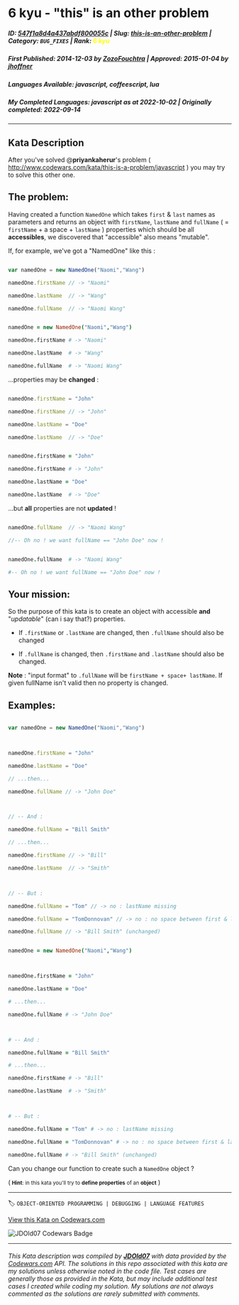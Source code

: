 # 6 kyu - "this" is an other problem

##### **ID**: [547f1a8d4a437abdf800055c](https://www.codewars.com/kata/547f1a8d4a437abdf800055c) | **Slug**: [this-is-an-other-problem](https://www.codewars.com/kata/547f1a8d4a437abdf800055c) | **Category**: `BUG_FIXES` | **Rank**: <span style="color:yellow">6 kyu</span>

##### **First Published**: 2014-12-03 ***by*** [ZozoFouchtra](https://www.codewars.com/users/ZozoFouchtra) | **Approved**: 2015-01-04 ***by*** [jhoffner](https://www.codewars.com/users/jhoffner)

##### **Languages Available**: javascript, coffeescript, lua

##### **My Completed Languages**: javascript ***as at*** 2022-10-02 | **Originally completed**: 2022-09-14

---

## Kata Description


After you've solved @**priyankaherur**'s problem ( http://www.codewars.com/kata/this-is-a-problem/javascript ) you may try to solve this other one.



## The problem:



Having created a function `NamedOne` which takes `first` & `last` names as parameters and returns an object with `firstName`, `lastName` and `fullName` ( = `firstName` + a space + `lastName` ) properties which should be all **accessibles**, we discovered that "accessible" also means "mutable".



If, for example, we've got a "NamedOne" like this :

```javascript

var namedOne = new NamedOne("Naomi","Wang")

namedOne.firstName // -> "Naomi"

namedOne.lastName  // -> "Wang"

namedOne.fullName  // -> "Naomi Wang"

```

```coffeescript

namedOne = new NamedOne("Naomi","Wang")

namedOne.firstName # -> "Naomi"

namedOne.lastName  # -> "Wang"

namedOne.fullName  # -> "Naomi Wang"

```

...properties may be **changed** :

```javascript

namedOne.firstName = "John"

namedOne.firstName // -> "John"

namedOne.lastName = "Doe"

namedOne.lastName  // -> "Doe"

```

```coffeescript

namedOne.firstName = "John"

namedOne.firstName # -> "John"

namedOne.lastName = "Doe"

namedOne.lastName  # -> "Doe"

```

...but **all** properties are not **updated** !



```javascript

namedOne.fullName  // -> "Naomi Wang" 

//-- Oh no ! we want fullName == "John Doe" now !

```

```coffeescript

namedOne.fullName  # -> "Naomi Wang" 

#-- Oh no ! we want fullName == "John Doe" now !

```



## Your mission: 



So the purpose of this kata is to create an object with accessible **and** "_updatable_" (can i say that?) properties.



* If `.firstName` or `.lastName` are changed, then `.fullName` should also be changed

* If `.fullName` is changed, then `.firstName` and `.lastName` should also be changed.



**Note** : "input format" to `.fullName` will be `firstName + space+ lastName`. If given fullName isn't valid then no property is changed.



## Examples:

```javascript

var namedOne = new NamedOne("Naomi","Wang")



namedOne.firstName = "John"

namedOne.lastName = "Doe"

// ...then...

namedOne.fullName // -> "John Doe"



// -- And :

namedOne.fullName = "Bill Smith"

// ...then...

namedOne.firstName // -> "Bill"

namedOne.lastName  // -> "Smith"



// -- But :

namedOne.fullName = "Tom" // -> no : lastName missing

namedOne.fullName = "TomDonnovan" // -> no : no space between first & last names

namedOne.fullName // -> "Bill Smith" (unchanged)

```

```coffeescript

namedOne = new NamedOne("Naomi","Wang")



namedOne.firstName = "John"

namedOne.lastName = "Doe"

# ...then...

namedOne.fullName # -> "John Doe"



# -- And :

namedOne.fullName = "Bill Smith"

# ...then...

namedOne.firstName # -> "Bill"

namedOne.lastName  # -> "Smith"



# -- But :

namedOne.fullName = "Tom" # -> no : lastName missing

namedOne.fullName = "TomDonnovan" # -> no : no space between first & last names

namedOne.fullName # -> "Bill Smith" (unchanged)

```



Can you change our function to create such a `NamedOne` object ?



(<small> **Hint**: in this kata you'll try to **define properties** of an **object**</small> )



---


🏷 `OBJECT-ORIENTED PROGRAMMING | DEBUGGING | LANGUAGE FEATURES`


[View this Kata on Codewars.com](https://www.codewars.com/kata/547f1a8d4a437abdf800055c)

![](https://www.codewars.com/users/jdold07/badges/large "JDOld07 Codewars Badge")

---

###### *This Kata description was compiled by [**JDOld07**](https://tpstech.dev) with data provided by the [Codewars.com](https://www.codewars.com) API.  The solutions in this repo associated with this kata are my solutions unless otherwise noted in the code file.  Test cases are generally those as provided in the Kata, but may include additional test cases I created while coding my solution.  My solutions are not always commented as the solutions are rarely submitted with comments.*
